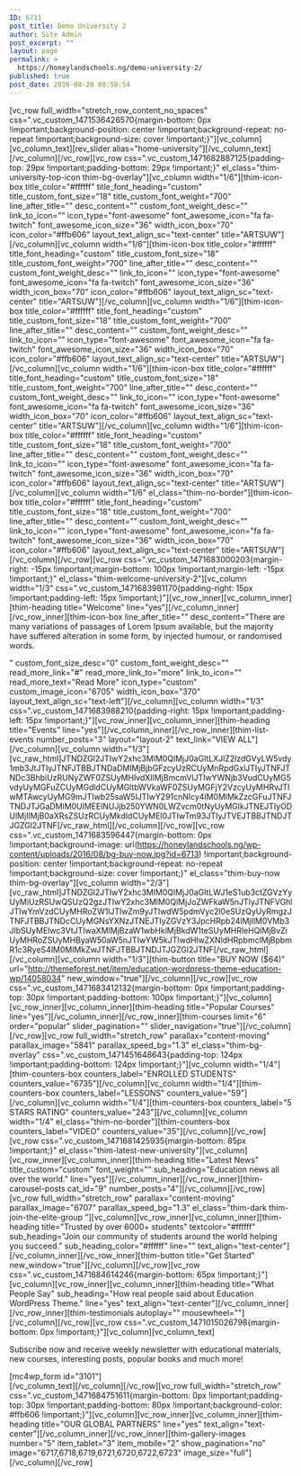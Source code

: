 ```yaml
---
ID: 6711
post_title: Demo University 2
author: Site Admin
post_excerpt: ""
layout: page
permalink: >
  https://honeylandschools.ng/demo-university-2/
published: true
post_date: 2016-08-20 08:58:54
---
```

[vc_row full_width="stretch_row_content_no_spaces" css=".vc_custom_1471536426570{margin-bottom: 0px !important;background-position: center !important;background-repeat: no-repeat !important;background-size: cover !important;}"][vc_column][vc_column_text][rev_slider alias="home-university"][/vc_column_text][/vc_column][/vc_row][vc_row css=".vc_custom_1471682887125{padding-top: 29px !important;padding-bottom: 29px !important;}" el_class="thim-university-top-icon  thim-bg-overlay"][vc_column width="1/6"][thim-icon-box title_color="#ffffff" title_font_heading="custom" title_custom_font_size="18" title_custom_font_weight="700" line_after_title="" desc_content="" custom_font_weight_desc="" link_to_icon="" icon_type="font-awesome" font_awesome_icon="fa fa-twitch" font_awesome_icon_size="36" width_icon_box="70" icon_color="#ffb606" layout_text_align_sc="text-center" title="ARTSUW"][/vc_column][vc_column width="1/6"][thim-icon-box title_color="#ffffff" title_font_heading="custom" title_custom_font_size="18" title_custom_font_weight="700" line_after_title="" desc_content="" custom_font_weight_desc="" link_to_icon="" icon_type="font-awesome" font_awesome_icon="fa fa-twitch" font_awesome_icon_size="36" width_icon_box="70" icon_color="#ffb606" layout_text_align_sc="text-center" title="ARTSUW"][/vc_column][vc_column width="1/6"][thim-icon-box title_color="#ffffff" title_font_heading="custom" title_custom_font_size="18" title_custom_font_weight="700" line_after_title="" desc_content="" custom_font_weight_desc="" link_to_icon="" icon_type="font-awesome" font_awesome_icon="fa fa-twitch" font_awesome_icon_size="36" width_icon_box="70" icon_color="#ffb606" layout_text_align_sc="text-center" title="ARTSUW"][/vc_column][vc_column width="1/6"][thim-icon-box title_color="#ffffff" title_font_heading="custom" title_custom_font_size="18" title_custom_font_weight="700" line_after_title="" desc_content="" custom_font_weight_desc="" link_to_icon="" icon_type="font-awesome" font_awesome_icon="fa fa-twitch" font_awesome_icon_size="36" width_icon_box="70" icon_color="#ffb606" layout_text_align_sc="text-center" title="ARTSUW"][/vc_column][vc_column width="1/6"][thim-icon-box title_color="#ffffff" title_font_heading="custom" title_custom_font_size="18" title_custom_font_weight="700" line_after_title="" desc_content="" custom_font_weight_desc="" link_to_icon="" icon_type="font-awesome" font_awesome_icon="fa fa-twitch" font_awesome_icon_size="36" width_icon_box="70" icon_color="#ffb606" layout_text_align_sc="text-center" title="ARTSUW"][/vc_column][vc_column width="1/6" el_class="thim-no-border"][thim-icon-box title_color="#ffffff" title_font_heading="custom" title_custom_font_size="18" title_custom_font_weight="700" line_after_title="" desc_content="" custom_font_weight_desc="" link_to_icon="" icon_type="font-awesome" font_awesome_icon="fa fa-twitch" font_awesome_icon_size="36" width_icon_box="70" icon_color="#ffb606" layout_text_align_sc="text-center" title="ARTSUW"][/vc_column][/vc_row][vc_row css=".vc_custom_1471683000203{margin-right: -15px !important;margin-bottom: 100px !important;margin-left: -15px !important;}" el_class="thim-welcome-university-2"][vc_column width="1/3" css=".vc_custom_1471683981170{padding-right: 15px !important;padding-left: 15px !important;}"][vc_row_inner][vc_column_inner][thim-heading title="Welcome" line="yes"][/vc_column_inner][/vc_row_inner][thim-icon-box line_after_title="" desc_content="There are many variations of passages of Lorem Ipsum available, but the majority have suffered alteration in some form, by injected humour, or randomised words.

" custom_font_size_desc="0" custom_font_weight_desc="" read_more_link="#" read_more_link_to="more" link_to_icon="" read_more_text="Read More" icon_type="custom" custom_image_icon="6705" width_icon_box="370" layout_text_align_sc="text-left"][/vc_column][vc_column width="1/3" css=".vc_custom_1471683988210{padding-right: 15px !important;padding-left: 15px !important;}"][vc_row_inner][vc_column_inner][thim-heading title="Events" line="yes"][/vc_column_inner][/vc_row_inner][thim-list-events number_posts="3" layout="layout-2" text_link="VIEW ALL"][/vc_column][vc_column width="1/3"][vc_raw_html]JTNDZGl2JTIwY2xhc3MlM0QlMjJ0aGltLXJlZ2lzdGVyLW5vdy1mb3JtJTIyJTNFJTBBJTNDaDMlMjBjbGFzcyUzRCUyMnRpdGxlJTIyJTNFJTNDc3BhbiUzRUNyZWF0ZSUyMHlvdXIlMjBmcmVlJTIwYWNjb3VudCUyMG5vdyUyMGFuZCUyMGdldCUyMGltbWVkaWF0ZSUyMGFjY2VzcyUyMHRvJTIwMTAwcyUyMG9mJTIwb25saW5lJTIwY291cnNlcy4lM0MlMkZzcGFuJTNFJTNDJTJGaDMlM0UlMEElNUJjb250YWN0LWZvcm0tNyUyMGlkJTNEJTIyODUlMjIlMjB0aXRsZSUzRCUyMkdldCUyMEl0JTIwTm93JTIyJTVEJTBBJTNDJTJGZGl2JTNF[/vc_raw_html][/vc_column][/vc_row][vc_row css=".vc_custom_1471683596447{margin-bottom: 0px !important;background-image: url(https://honeylandschools.ng/wp-content/uploads/2016/08/bg-buy-now.jpg?id=6713) !important;background-position: center !important;background-repeat: no-repeat !important;background-size: cover !important;}" el_class="thim-buy-now thim-bg-overlay"][vc_column width="2/3"][vc_raw_html]JTNDZGl2JTIwY2xhc3MlM0QlMjJ0aGltLWJ1eS1ub3ctZGVzYyUyMiUzRSUwQSUzQ2gzJTIwY2xhc3MlM0QlMjJoZWFkaW5nJTIyJTNFVGhlJTIwYmVzdCUyMHRoZW1lJTIwZm9yJTIwdW5pdmVyc2l0eSUzQyUyRmgzJTNFJTBBJTNDcCUyMGNsYXNzJTNEJTIyZGVzY3JpcHRpb24lMjIlM0VMb3JlbSUyMElwc3VtJTIwaXMlMjBzaW1wbHklMjBkdW1teSUyMHRleHQlMjBvZiUyMHRoZSUyMHByaW50aW5nJTIwYW5kJTIwdHlwZXNldHRpbmclMjBpbmR1c3RyeS4lM0MlMkZwJTNFJTBBJTNDJTJGZGl2JTNF[/vc_raw_html][/vc_column][vc_column width="1/3"][thim-button title="BUY NOW ($64)" url="http://themeforest.net/item/education-wordpress-theme-education-wp/14058034" new_window="true"][/vc_column][/vc_row][vc_row css=".vc_custom_1471683412132{margin-bottom: 0px !important;padding-top: 30px !important;padding-bottom: 100px !important;}"][vc_column][vc_row_inner][vc_column_inner][thim-heading title="Popular Courses" line="yes"][/vc_column_inner][/vc_row_inner][thim-courses limit="6" order="popular" slider_pagination="" slider_navigation="true"][/vc_column][/vc_row][vc_row full_width="stretch_row" parallax="content-moving" parallax_image="5841" parallax_speed_bg="1.3" el_class="thim-bg-overlay" css=".vc_custom_1471451648643{padding-top: 124px !important;padding-bottom: 124px !important;}"][vc_column width="1/4"][thim-counters-box counters_label="ENROLLED STUDENTS" counters_value="6735"][/vc_column][vc_column width="1/4"][thim-counters-box counters_label="LESSONS" counters_value="59"][/vc_column][vc_column width="1/4"][thim-counters-box counters_label="5 STARS RATING" counters_value="243"][/vc_column][vc_column width="1/4" el_class="thim-no-border"][thim-counters-box counters_label="VIDEO" counters_value="35"][/vc_column][/vc_row][vc_row css=".vc_custom_1471681425935{margin-bottom: 85px !important;}" el_class="thim-latest-new-university"][vc_column][vc_row_inner][vc_column_inner][thim-heading title="Latest News" title_custom="custom" font_weight="" sub_heading="Education news all over the world." line="yes"][/vc_column_inner][/vc_row_inner][thim-carousel-posts cat_id="9" number_posts="4"][/vc_column][/vc_row][vc_row full_width="stretch_row" parallax="content-moving" parallax_image="6707" parallax_speed_bg="1.3" el_class="thim-dark thim-join-the-elite-group "][vc_column][vc_row_inner][vc_column_inner][thim-heading title="Trusted by over 6000+ students" textcolor="#ffffff" sub_heading="Join our community of students around the world helping you succeed." sub_heading_color="#ffffff" line="" text_align="text-center"][/vc_column_inner][/vc_row_inner][thim-button title="Get Started" new_window="true"][/vc_column][/vc_row][vc_row css=".vc_custom_1471684614246{margin-bottom: 65px !important;}"][vc_column][vc_row_inner][vc_column_inner][thim-heading title="What People Say" sub_heading="How real people said about Education WordPress Theme." line="yes" text_align="text-center"][/vc_column_inner][/vc_row_inner][thim-testimonials autoplay="" mousewheel=""][/vc_column][/vc_row][vc_row css=".vc_custom_1471015026798{margin-bottom: 0px !important;}"][vc_column][vc_column_text]
<div class="thim-newlleter-homepage">
<p class="description">Subscribe now and receive weekly newsletter with educational materials, new courses, interesting posts, popular books and much more!</p>
[mc4wp_form id="3101"]</div>
[/vc_column_text][/vc_column][/vc_row][vc_row full_width="stretch_row" css=".vc_custom_1471684751611{margin-bottom: 0px !important;padding-top: 30px !important;padding-bottom: 80px !important;background-color: #ffb606 !important;}"][vc_column][vc_row_inner][vc_column_inner][thim-heading title="OUR GLOBAL PARTNERS" line="yes" text_align="text-center"][/vc_column_inner][/vc_row_inner][thim-gallery-images number="5" item_tablet="3" item_mobile="2" show_pagination="no" image="6717,6718,6719,6721,6720,6722,6723" image_size="full"][/vc_column][/vc_row]